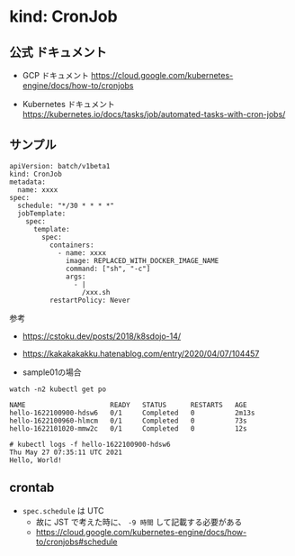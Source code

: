 # kind: CronJob

## 公式 ドキュメント

+ GCP ドキュメント
https://cloud.google.com/kubernetes-engine/docs/how-to/cronjobs

+ Kubernetes ドキュメント
https://kubernetes.io/docs/tasks/job/automated-tasks-with-cron-jobs/

## サンプル

```
apiVersion: batch/v1beta1
kind: CronJob
metadata:
  name: xxxx
spec:
  schedule: "*/30 * * * *"
  jobTemplate:
    spec:
      template:
        spec:
          containers:
            - name: xxxx
              image: REPLACED_WITH_DOCKER_IMAGE_NAME
              command: ["sh", "-c"]
              args:
                - |
                  /xxx.sh
          restartPolicy: Never
```



参考

+ https://cstoku.dev/posts/2018/k8sdojo-14/
+ https://kakakakakku.hatenablog.com/entry/2020/04/07/104457


+ sample01の場合

```
watch -n2 kubectl get po
```


```
NAME                     READY   STATUS      RESTARTS   AGE
hello-1622100900-hdsw6   0/1     Completed   0          2m13s
hello-1622100960-hlmcm   0/1     Completed   0          73s
hello-1622101020-mmw2c   0/1     Completed   0          12s
```
```
# kubectl logs -f hello-1622100900-hdsw6
Thu May 27 07:35:11 UTC 2021
Hello, World!
```


## crontab 

+ `spec.schedule` は UTC
  + 故に JST で考えた時に、 `-9 時間` して記載する必要がある
  + https://cloud.google.com/kubernetes-engine/docs/how-to/cronjobs#schedule
